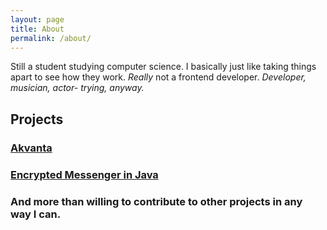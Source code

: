 ```yaml
---
layout: page
title: About
permalink: /about/
---
```


Still a student studying computer science. I basically just like taking things apart to see how they work. *Really* not a frontend developer.
*Developer, musician, actor- trying, anyway.*
## Projects
### [Akvanta](http://github.com/Romulus10/Akvanta)
### [Encrypted Messenger in Java](http://github.com/Romulus10/messenger)
### And more than willing to contribute to other projects in any way I can.